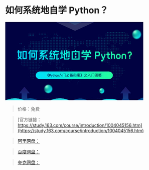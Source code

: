 # 如何系统地自学 Python？

![img](../../../assets/study163/free/AA4366DEE35BF2B298C570988A252156.jpg)

> 价格：免费

> [官方链接：https://study.163.com/course/introduction/1004045156.htm](https://study.163.com/course/introduction/1004045156.htm)

> [阿里网盘：]()

> [百度网盘：]()

> [夸克网盘：]()
